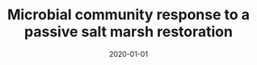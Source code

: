 ---
title: "Microbial community response to a passive salt marsh restoration"
collection: publications
permalink: /publication/2020_Lynum_Estuaries and Coasts_43
date: 2020-01-01
venue: 'Estuaries and Coasts'
paperurl: 'http://jvineis.github.io/files/2020_Lynum_43.pdf'
---
